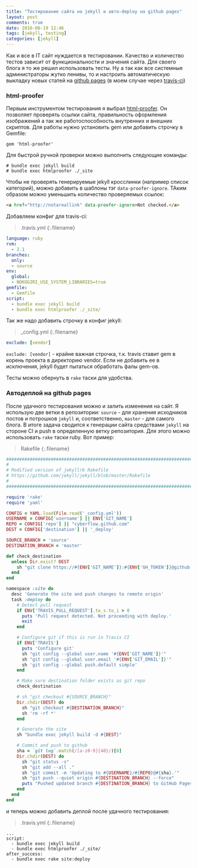 ```yaml
---
title: "Тестирование сайта на jekyll и авто-deploy на github pages"
layout: post
comments: true
date: 2016-06-19 12:46
tags: [jekyll, testing]
categories: [jekyll]
---
```


Как и все в IT сайт нуждается в тестировании. Качество и количество тестов зависит от функциональности и значения сайта. Для своего блога я то же решил использовать тесты. Ну а так как все системные администраторы жутко ленивы, то и настроить автоматическую выкладку новых статей на [github pages](https://pages.github.com) (в моем случае через [travis-ci](http://travis-ci.org))

### html-proofer
Первым инструментом тестирования я выбрал [html-proofer](https://github.com/gjtorikian/html-proofer). Он позволяет проверять ссылки сайта, правильность оформления изображений а так же работоспособность внутренних и внешних скриптов.
Для работы нужно установить gem или добавить строчку в Gemfile:

```
gem 'html-proofer'
```

<!--more-->

Для быстрой ручной проверки можно выполнить следующие команды:

``` console
# bundle exec jekyll build
# bundle exec htmlproofer ./_site
```

Чтобы не проверять генерируемые jekyll кросслинки (например список категорий), можно добавить в шаблоны тэг `data-proofer-ignore`. ТАким образом можно уменьшить количество проверяемых ссылок:

``` html
<a href="http://notareallink" data-proofer-ignore>Not checked.</a>
```

Добавляем конфиг для travis-ci:

>.travis.yml
{:.filename}

``` yml
language: ruby
rvm:
  - 2.1
branches:
  only:
  - source
env:
  global:
  - NOKOGIRI_USE_SYSTEM_LIBRARIES=true
gemfile:
  - Gemfile
script:
  - bundle exec jekyll build
  - bundle exec htmlproofer ./_site/
```

Так же надо добавить строчку в конфиг jekyll:

>_config.yml
{:.filename}

``` yml
exclude: [vendor]
```

`exclude: [vendor]` - крайне важная строчка, т.к. travis ставит gem в корень проекта в директорию vendor. Если не добавить ее в исключения, jekyll будет пытаться обработать фалы gem-ов.

Тесты можно обернуть в `rake` таски для удобства.

### Автодеплой на github pages
После удачного тестирования можно и залить изменения на сайт. Я использую две ветки в репозитории: `source` - для хранения исходников постов и потрошков `jekyll` и, соответственно, `master` - для самого блога. В итоге задача сводится к генерации сайта средствами `jekyll` на стороне CI и push в определенную ветку репозитория.
Для этого можно использовать `rake` таски ruby. Вот пример:

>Rakefile
{:.filename}

``` ruby
#############################################################################
#
# Modified version of jekyllrb Rakefile
# https://github.com/jekyll/jekyll/blob/master/Rakefile
#
#############################################################################

require 'rake'
require 'yaml'

CONFIG = YAML.load(File.read('_config.yml'))
USERNAME = CONFIG['username'] || ENV['GIT_NAME']
REPO = CONFIG['repo'] || "cyberflow.github.com"
DEST = CONFIG['destination'] || '_deploy'

SOURCE_BRANCH = 'source'
DESTINATION_BRANCH = 'master'

def check_destination
  unless Dir.exist? DEST
    sh "git clone https://#{ENV['GIT_NAME']}:#{ENV['GH_TOKEN']}@github.com/#{USERNAME}/#{REPO}.git #{DEST}"
  end
end

namespace :site do
  desc 'Generate the site and push changes to remote origin'
  task :deploy do
    # Detect pull request
    if ENV['TRAVIS_PULL_REQUEST'].to_s.to_i > 0
      puts 'Pull request detected. Not proceeding with deploy.'
      exit
    end

    # Configure git if this is run in Travis CI
    if ENV['TRAVIS']
      puts 'Configure git'
      sh "git config --global user.name '#{ENV['GIT_NAME']}'"
      sh "git config --global user.email '#{ENV['GIT_EMAIL']}'"
      sh 'git config --global push.default simple'
    end

    # Make sure destination folder exists as git repo
    check_destination

    # sh "git checkout #{SOURCE_BRANCH}"
    Dir.chdir(DEST) do
      sh "git checkout #{DESTINATION_BRANCH}"
      sh 'rm -rf *'
    end

    # Generate the site
    sh "bundle exec jekyll build -d #{DEST}"

    # Commit and push to github
    sha = `git log`.match(/[a-z0-9]{40}/)[0]
    Dir.chdir(DEST) do
      sh "git status -s"
      sh "git add --all ."
      sh "git commit -m 'Updating to #{USERNAME}/#{REPO}@#{sha}.'"
      sh "git push --quiet origin #{DESTINATION_BRANCH} --force"
      puts "Pushed updated branch #{DESTINATION_BRANCH} to GitHub Pages"
    end
  end
end
```

и теперь можно добавить деплой после удачного тестирования:

>.travis.yml
{:.filename}

```
...
script:
  - bundle exec jekyll build
  - bundle exec htmlproofer ./_site/
after_success:
  - bundle exec rake site:deploy
```